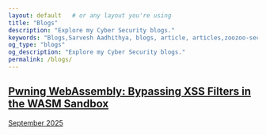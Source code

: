```yaml
---
layout: default   # or any layout you're using
title: "Blogs"
description: "Explore my Cyber Security blogs."
keywords: "Blogs,Sarvesh Aadhithya, blogs, article, articles,zoozoo-sec, zoozoo"
og_type: "blogs"
og_description: "Explore my Cyber Security blogs."
permalink: /blogs/
---
```


<link rel="stylesheet" href="{{ '/blogs/blogs.css' | relative_url }}" />

<!--Hello World -->

<section id="blogs">
  <div class="writeup-grid">
    <a href="{{ '/blogs/PwningWasm-BreakingXssFilters' | relative_url }}" class="writeup-card">
      <h2>Pwning WebAssembly: Bypassing XSS Filters in the WASM Sandbox</h2>
      <span class="date">September 2025</span>
    </a>
  </div>
</section>


